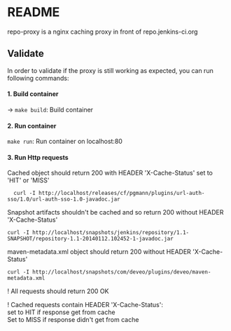 # README

repo-proxy is a nginx caching proxy in front of repo.jenkins-ci.org

## Validate

In order to validate if the proxy is still working as expected, you can run following commands:

#### 1. Build container

-> ```make build```: Build container

#### 2. Run container

```make run```: Run container on localhost:80

#### 3. Run Http requests

Cached object should return 200 with HEADER 'X-Cache-Status' set to 'HIT' or 'MISS' 
```
  curl -I http://localhost/releases/cf/pgmann/plugins/url-auth-sso/1.0/url-auth-sso-1.0-javadoc.jar
```

Snapshot artifacts shouldn't be cached and so return 200 without HEADER 'X-Cache-Status'
```
curl -I http://localhost/snapshots/jenkins/repository/1.1-SNAPSHOT/repository-1.1-20140112.102452-1-javadoc.jar
```

maven-metadata.xml object should return 200 without HEADER 'X-Cache-Status'
```
curl -I http://localhost/snapshots/com/deveo/plugins/deveo/maven-metadata.xml
```

! All requests should return 200 OK

! Cached requests contain HEADER 'X-Cache-Status':  
    set to HIT if response get from cache  
    Set to MISS if response didn't get from cache  
